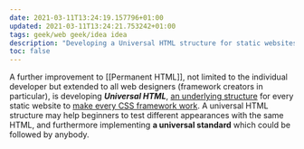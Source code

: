 ```yaml
---
date: 2021-03-11T13:24:19.157796+01:00
updated: 2021-03-11T13:24:21.753242+01:00
tags: geek/web geek/idea idea
description: "Developing a Universal HTML structure for static websites"
toc: false
---
```

A further improvement to [[Permanent HTML]], not limited to the individual developer but extended to all web designers (framework creators in particular), is developing **<cite>Universal HTML</cite>**, <u>an underlying structure</u> for every static website to <u>make every CSS framework work</u>. A universal HTML structure may help beginners to test different appearances with the same HTML, and furthermore implementing **a universal standard** which could be followed by anybody.